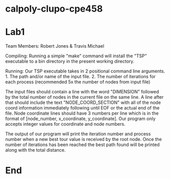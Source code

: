 # calpoly-clupo-cpe458

# Lab1
Team Members: Robert Jones & Travis Michael

Compiling:
  Running a simple "make" command will install the "TSP" executable to a bin directory in the present working directory.
  
Running:
  Our TSP executable takes in 2 positional command line arguments.
    1. The path and/or name of the input file.
    2. The number of iterations for each process (recommended 5x the number of nodes from input file)
    
  The input files should contain a line with the word "DIMENSION" followed by the total number of nodes in the current file on the same line. A line after that should include the text "NODE_COORD_SECTION" with all of the node coord information immediately following until EOF or the actual end of the file. Node coordinate lines should have 3 numbers per line which is in the format of [node_number, x_coordinate, y_coordinate]. Our program only accepts integer values for coordinate and node numbers.
  
  The output of our program will print the iteration number and process number when a new best tour value is received by the root node. Once the number of iterations has been reached the best path found will be printed along with the total distance. 

# End
